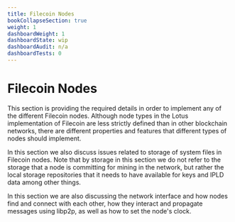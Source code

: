 ```yaml
---
title: Filecoin Nodes
bookCollapseSection: true
weight: 1
dashboardWeight: 1
dashboardState: wip
dashboardAudit: n/a
dashboardTests: 0
---
```


# Filecoin Nodes

This section is providing the required details in order to implement any of the different Filecoin nodes. Although node types in the Lotus implementation of Filecoin are less strictly defined than in other blockchain networks, there are different properties and features that different types of nodes should implement.

In this section we also discuss issues related to storage of system files in Filecoin nodes. Note that by storage in this section we do not refer to the storage that a node is committing for mining in the network, but rather the local storage repositories that it needs to have available for keys and IPLD data among other things.

In this section we are also discussing the network interface and how nodes find and connect with each other, how they interact and propagate messages using libp2p, as well as how to set the node's clock.
